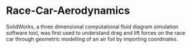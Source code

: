 # Race-Car-Aerodynamics
SolidWorks, a three dimensional computational fluid diagram simulation software tool, was first used to understand drag and lift forces on the race car through geometric modelling of an air foil by importing coordinates.
